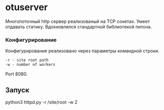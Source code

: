 # otuserver
Многопоточный http сервер реализованый на TCP сокетах. Умеет отдавать статику. Вдохновлялся стандартной библиотекой питона.

### Конфигурирование

Конфигурирование реализовано через параметры командной строки.
```
-r - site root path
-w - number of workers
```
Port  8080.

## Запуск

python3 httpd.py -r /site/root -w 2
